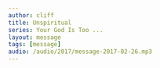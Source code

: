 ```yaml
---
author: cliff
title: Unspiritual
series: Your God Is Too ...
layout: message
tags: [message]
audio: /audio/2017/message-2017-02-26.mp3
---
```

